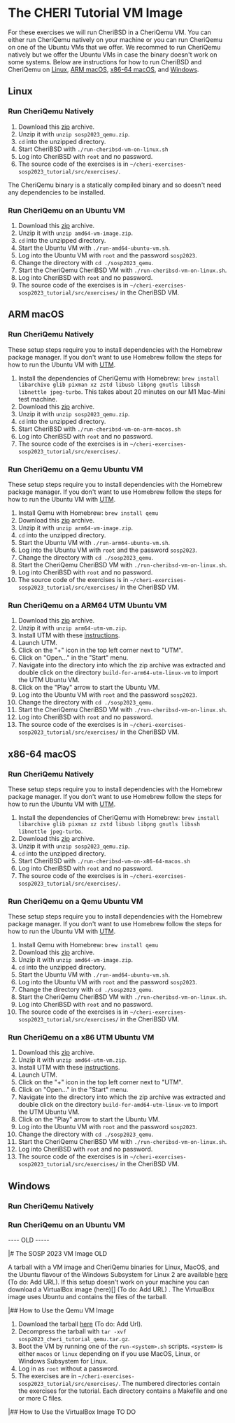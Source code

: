 # The CHERI Tutorial VM Image
For these exercises we will run CheriBSD in a CheriQemu VM. You can either run CheriQemu natively on your machine or you can run CheriQemu on one of the Ubuntu VMs that we offer. We recommed to run CheriQemu natively but we offer the Ubuntu VMs in case the binary doesn't work on some systems.
Below are instructions for how to run CheriBSD and CheriQemu on [Linux](#linux), [ARM macOS](#arm-macos), [x86-64 macOS](x86-64-macos), and [Windows](#windows).

## Linux
### Run CheriQemu Natively

1. Download this [zip](https://www.cl.cam.ac.uk/~pffm2/sosp2023_cheri_tutorial/files/sosp2023_qemu.zip) archive.
1. Unzip it with `unzip sosp2023_qemu.zip`.
1. `cd` into the unzipped directory.
1. Start CheriBSD with `./run-cheribsd-vm-on-linux.sh`
1. Log into CheriBSD with `root` and no password.
1. The source code of the exercises is in `~/cheri-exercises-sosp2023_tutorial/src/exercises/`.

The CheriQemu binary is a statically compiled binary and so doesn't need any dependencies to be installed.

### Run CheriQemu on an Ubuntu VM

1. Download this [zip](https://www.cl.cam.ac.uk/~pffm2/sosp2023_cheri_tutorial/files/amd64-vm-image.zip) archive.
1. Unzip it with `unzip amd64-vm-image.zip`.
1. `cd` into the unzipped directory.
1. Start the Ubuntu VM with `./run-amd64-ubuntu-vm.sh`.
1. Log into the Ubuntu VM with `root` and the password `sosp2023`.
1. Change the directory with `cd ./sosp2023_qemu`.
1. Start the CheriQemu CheriBSD VM with `./run-cheribsd-vm-on-linux.sh`.
1. Log into CheriBSD with `root` and no password.
1. The source code of the exercises is in `~/cheri-exercises-sosp2023_tutorial/src/exercises/` in the CheriBSD VM.


## ARM macOS
### Run CheriQemu Natively

These setup steps require you to install dependencies with the Homebrew package manager. If you don't want to use Homebrew follow the steps for how to run the Ubuntu VM with [UTM](#run-cheriqemu-on-an-arm64-utm-ubuntu-vm).

1. Install the dependencies of CheriQemu with Homebrew: `brew install libarchive glib pixman xz zstd libusb libpng gnutls libssh libnettle jpeg-turbo`. This takes about 20 minutes on our M1 Mac-Mini test machine.
1. Download this [zip](https://www.cl.cam.ac.uk/~pffm2/sosp2023_cheri_tutorial/files/sosp2023_qemu.zip) archive.
1. Unzip it with `unzip sosp2023_qemu.zip`.
1. `cd` into the unzipped directory.
1. Start CheriBSD with `./run-cheribsd-vm-on-arm-macos.sh`
1. Log into CheriBSD with `root` and no password.
1. The source code of the exercises is in `~/cheri-exercises-sosp2023_tutorial/src/exercises/`.

### Run CheriQemu on a Qemu Ubuntu VM

These setup steps require you to install dependencies with the Homebrew package manager. If you don't want to use Homebrew follow the steps for how to run the Ubuntu VM with [UTM](#run-cheriqemu-on-an-arm64-utm-ubuntu-vm).

1. Install Qemu with Homebrew: `brew install qemu`
1. Download this [zip](https://www.cl.cam.ac.uk/~pffm2/sosp2023_cheri_tutorial/files/arm64-vm-image.zip) archive.
1. Unzip it with `unzip arm64-vm-image.zip`.
1. `cd` into the unzipped directory.
1. Start the Ubuntu VM with `./run-arm64-ubuntu-vm.sh`.
1. Log into the Ubuntu VM with `root` and the password `sosp2023`.
1. Change the directory with `cd ./sosp2023_qemu`.
1. Start the CheriQemu CheriBSD VM with `./run-cheribsd-vm-on-linux.sh`.
1. Log into CheriBSD with `root` and no password.
1. The source code of the exercises is in `~/cheri-exercises-sosp2023_tutorial/src/exercises/` in the CheriBSD VM.

### Run CheriQemu on a ARM64 UTM Ubuntu VM

1. Download this [zip](https://www.cl.cam.ac.uk/~pffm2/sosp2023_cheri_tutorial/files/arm64-utm-vm.zip) archive.
1. Unzip it with `unzip arm64-utm-vm.zip`.
1. Install UTM with these [instructions](https://docs.getutm.app/installation/macos/).
1. Launch UTM.
1. Click on the "+" icon in the top left corner next to "UTM".
1. Click on "Open..." in the "Start" menu.
1. Navigate into the directory into which the zip archive was extracted and double click on the directory `build-for-arm64-utm-linux-vm` to import the UTM Ubuntu VM.
1. Click on the "Play" arrow to start the Ubuntu VM.
1. Log into the Ubuntu VM with `root` and the password `sosp2023`.
1. Change the directory with `cd ./sosp2023_qemu`.
1. Start the CheriQemu CheriBSD VM with `./run-cheribsd-vm-on-linux.sh`.
1. Log into CheriBSD with `root` and no password.
1. The source code of the exercises is in `~/cheri-exercises-sosp2023_tutorial/src/exercises/` in the CheriBSD VM.

## x86-64 macOS
### Run CheriQemu Natively

These setup steps require you to install dependencies with the Homebrew package manager. If you don't want to use Homebrew follow the steps for how to run the Ubuntu VM with [UTM](#run-cheriqemu-on-a-x86-utm-ubuntu-vm).

1. Install the dependencies of CheriQemu with Homebrew: `brew install libarchive glib pixman xz zstd libusb libpng gnutls libssh libnettle jpeg-turbo`.
1. Download this [zip](https://www.cl.cam.ac.uk/~pffm2/sosp2023_cheri_tutorial/files/sosp2023_qemu.zip) archive.
1. Unzip it with `unzip sosp2023_qemu.zip`.
1. `cd` into the unzipped directory.
1. Start CheriBSD with `./run-cheribsd-vm-on-x86-64-macos.sh`
1. Log into CheriBSD with `root` and no password.
1. The source code of the exercises is in `~/cheri-exercises-sosp2023_tutorial/src/exercises/`.

### Run CheriQemu on a Qemu Ubuntu VM

These setup steps require you to install dependencies with the Homebrew package manager. If you don't want to use Homebrew follow the steps for how to run the Ubuntu VM with [UTM](#run-cheriqemu-on-a-x86-utm-ubuntu-vm).

1. Install Qemu with Homebrew: `brew install qemu`
1. Download this [zip](https://www.cl.cam.ac.uk/~pffm2/sosp2023_cheri_tutorial/files/amd64-vm-image.zip) archive.
1. Unzip it with `unzip amd64-vm-image.zip`.
1. `cd` into the unzipped directory.
1. Start the Ubuntu VM with `./run-amd64-ubuntu-vm.sh`.
1. Log into the Ubuntu VM with `root` and the password `sosp2023`.
1. Change the directory with `cd ./sosp2023_qemu`.
1. Start the CheriQemu CheriBSD VM with `./run-cheribsd-vm-on-linux.sh`.
1. Log into CheriBSD with `root` and no password.
1. The source code of the exercises is in `~/cheri-exercises-sosp2023_tutorial/src/exercises/` in the CheriBSD VM.

### Run CheriQemu on a x86 UTM Ubuntu VM

1. Download this [zip](https://www.cl.cam.ac.uk/~pffm2/sosp2023_cheri_tutorial/files/amd64-utm-vm.zip) archive.
1. Unzip it with `unzip amd64-utm-vm.zip`.
1. Install UTM with these [instructions](https://docs.getutm.app/installation/macos/).
1. Launch UTM.
1. Click on the "+" icon in the top left corner next to "UTM".
1. Click on "Open..." in the "Start" menu.
1. Navigate into the directory into which the zip archive was extracted and double click on the directory `build-for-amd64-utm-linux-vm` to import the UTM Ubuntu VM.
1. Click on the "Play" arrow to start the Ubuntu VM.
1. Log into the Ubuntu VM with `root` and the password `sosp2023`.
1. Change the directory with `cd ./sosp2023_qemu`.
1. Start the CheriQemu CheriBSD VM with `./run-cheribsd-vm-on-linux.sh`.
1. Log into CheriBSD with `root` and no password.
1. The source code of the exercises is in `~/cheri-exercises-sosp2023_tutorial/src/exercises/` in the CheriBSD VM.


## Windows
### Run CheriQemu Natively

### Run CheriQemu on an Ubuntu VM


---- OLD -----

|# The SOSP 2023 VM Image OLD

A tarball with a VM image and CheriQemu binaries for Linux, MacOS, and the Ubuntu flavour of the Windows Subsystem for Linux 2 are available [here]() (To do: Add URL). If this setup doesn't work on your machine you can download a VirtualBox image (here)[] (To do: Add URL) . The VirtualBox image uses Ubuntu and contains the files of the tarball.

|## How to Use the Qemu VM Image
1. Download the tarball [here]() (To do: Add Url).
1. Decompress the tarball with `tar -xvf sosp2023_cheri_tutorial_qemu.tar.gz`.
1. Boot the VM by running one of the `run-<system>.sh` scripts. `<system>` is either `macos` or `linux` depending on if you use MacOS, Linux, or Windows Subsystem for Linux.
1. Log in as `root` without a password.
1. The exercises are in `~/cheri-exercises-sosp2023_tutorial/src/exercises/`. The numbered directories contain the exercises for the tutorial. Each directory contains a Makefile and one or more C files.

|## How to Use the VirtualBox Image
TO DO
